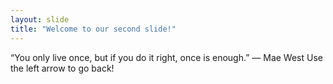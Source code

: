 ```yaml
---
layout: slide
title: "Welcome to our second slide!"
---
```

“You only live once, but if you do it right, once is enough.” ― Mae West
Use the left arrow to go back!
